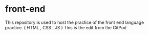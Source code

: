 # front-end
This repository is used to host the practice of the front end language practice. ( HTML , CSS , JS )
This is the edit from the GitPod